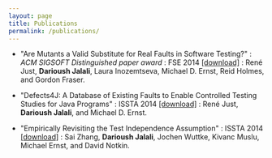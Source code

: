```yaml
---
layout: page
title: Publications
permalink: /publications/
---
```


* "Are Mutants a Valid Substitute for Real Faults in Software Testing?"
    : *ACM SIGSOFT Distinguished paper award*
    : FSE 2014 [[download]][fse14]
    : René Just, **Darioush Jalali**, Laura Inozemtseva, Michael D. Ernst, Reid Holmes, and Gordon Fraser.

* "Defects4J: A Database of Existing Faults to Enable Controlled Testing Studies for Java Programs"
    : ISSTA 2014 [[download]][issta14-1]
    : René Just, **Darioush Jalali**, and Michael D. Ernst.

* "Empirically Revisiting the Test Independence Assumption"
    : ISSTA 2014 [[download]][issta14-2]
    : Sai Zhang, **Darioush Jalali**, Jochen Wuttke, Kivanc Muslu, Michael Ernst, and David Notkin.

[fse14]: ../papers/fse-2014.pdf
[issta14-1]: ../papers/issta-2014-1.pdf
[issta14-2]: ../papers/issta-2014-2.pdf

